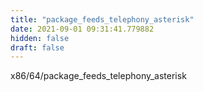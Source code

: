 ```yaml
---
title: "package_feeds_telephony_asterisk"
date: 2021-09-01 09:31:41.779882
hidden: false
draft: false
---
```


x86/64/package_feeds_telephony_asterisk


